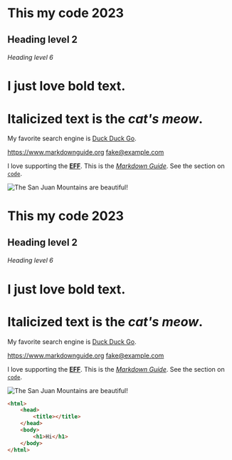 # This my code 2023
## Heading level 2
###### Heading level 6
# I just love **bold text**.
# Italicized text is the ***cat's meow***.

 My favorite search engine is [Duck Duck Go](https://duckduckgo.com "The best search engine for privacy").

<https://www.markdownguide.org>
<fake@example.com>

I love supporting the **[EFF](https://eff.org)**.
This is the *[Markdown Guide](https://www.markdownguide.org)*.
See the section on [`code`](#code).

![The San Juan Mountains are beautiful!](/assets/images/san-juan-mountains.jpg "San Juan Mountains")

# This my code 2023
## Heading level 2
###### Heading level 6
# I just love **bold text**.
# Italicized text is the ***cat's meow***.

 My favorite search engine is [Duck Duck Go](https://duckduckgo.com "The best search engine for privacy").

<https://www.markdownguide.org>
<fake@example.com>

I love supporting the **[EFF](https://eff.org)**.
This is the *[Markdown Guide](https://www.markdownguide.org)*.
See the section on [`code`](#code).

![The San Juan Mountains are beautiful!](/assets/images/san-juan-mountains.jpg "San Juan Mountains")
```html
<html>
    <head>
        <title></title>
    </head>
    <body>
        <h1>Hi</h1>
    </body>
</html>
```